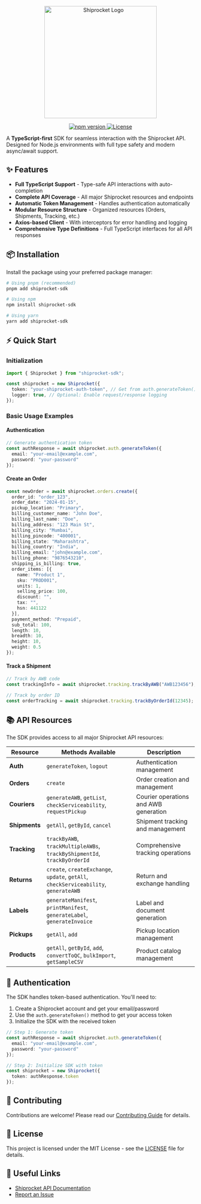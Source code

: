 <p align="center">
  <img src=https://app.shiprocket.in/sr_login/assets/images/srlogo.svg alt="Shiprocket Logo" width="300"/>
</p>

<p align="center">
  <a href="https://www.npmjs.com/package/shiprocket-sdk">
    <img src="https://img.shields.io/npm/v/shiprocket-sdk.svg" alt="npm version">
  </a>
  <a href="https://opensource.org/licenses/MIT">
    <img src="https://img.shields.io/badge/License-MIT-blue.svg" alt="License">
  </a>
</p>

A **TypeScript-first** SDK for seamless interaction with the Shiprocket API. Designed for Node.js environments with full type safety and modern async/await support.

## ✨ Features

- **Full TypeScript Support** - Type-safe API interactions with auto-completion
- **Complete API Coverage** - All major Shiprocket resources and endpoints
- **Automatic Token Management** - Handles authentication automatically
- **Modular Resource Structure** - Organized resources (Orders, Shipments, Tracking, etc.)
- **Axios-based Client** - With interceptors for error handling and logging
- **Comprehensive Type Definitions** - Full TypeScript interfaces for all API responses

## 📦 Installation

Install the package using your preferred package manager:

```bash
# Using pnpm (recommended)
pnpm add shiprocket-sdk

# Using npm
npm install shiprocket-sdk

# Using yarn
yarn add shiprocket-sdk
```

## ⚡ Quick Start

### Initialization

```typescript
import { Shiprocket } from "shiprocket-sdk";

const shiprocket = new Shiprocket({
  token: "your-shiprocket-auth-token", // Get from auth.generateToken()
  logger: true, // Optional: Enable request/response logging
});
```

### Basic Usage Examples

#### Authentication

```typescript
// Generate authentication token
const authResponse = await shiprocket.auth.generateToken({
  email: "your-email@example.com",
  password: "your-password"
});
```

#### Create an Order

```typescript
const newOrder = await shiprocket.orders.create({
  order_id: "order_123",
  order_date: "2024-01-15",
  pickup_location: "Primary",
  billing_customer_name: "John Doe",
  billing_last_name: "Doe",
  billing_address: "123 Main St",
  billing_city: "Mumbai",
  billing_pincode: "400001",
  billing_state: "Maharashtra",
  billing_country: "India",
  billing_email: "john@example.com",
  billing_phone: "9876543210",
  shipping_is_billing: true,
  order_items: [{
    name: "Product 1",
    sku: "PROD001",
    units: 1,
    selling_price: 100,
    discount: "",
    tax: "",
    hsn: 441122
  }],
  payment_method: "Prepaid",
  sub_total: 100,
  length: 10,
  breadth: 10,
  height: 10,
  weight: 0.5
});
```

#### Track a Shipment

```typescript
// Track by AWB code
const trackingInfo = await shiprocket.tracking.trackByAWB("AWB123456");

// Track by order ID
const orderTracking = await shiprocket.tracking.trackByOrderId(12345);
```

## 📚 API Resources

The SDK provides access to all major Shiprocket API resources:

| Resource   | Methods Available                                        | Description                           |
|------------|----------------------------------------------------------|---------------------------------------|
| **Auth**   | `generateToken`, `logout`                                | Authentication management             |
| **Orders** | `create`                                                 | Order creation and management         |
| **Couriers** | `generateAWB`, `getList`, `checkServiceability`, `requestPickup` | Courier operations and AWB generation |
| **Shipments** | `getAll`, `getById`, `cancel`                        | Shipment tracking and management      |
| **Tracking** | `trackByAWB`, `trackMultipleAWBs`, `trackByShipmentId`, `trackByOrderId` | Comprehensive tracking operations |
| **Returns** | `create`, `createExchange`, `update`, `getAll`, `checkServiceability`, `generateAWB` | Return and exchange handling |
| **Labels** | `generateManifest`, `printManifest`, `generateLabel`, `generateInvoice` | Label and document generation |
| **Pickups** | `getAll`, `add`                                        | Pickup location management            |
| **Products** | `getAll`, `getById`, `add`, `convertToQC`, `bulkImport`, `getSampleCSV` | Product catalog management |

## 🔐 Authentication

The SDK handles token-based authentication. You'll need to:

1. Create a Shiprocket account and get your email/password
2. Use the `auth.generateToken()` method to get your access token
3. Initialize the SDK with the received token

```typescript
// Step 1: Generate token
const authResponse = await shiprocket.auth.generateToken({
  email: "your-email@example.com",
  password: "your-password"
});

// Step 2: Initialize SDK with token
const shiprocket = new Shiprocket({
  token: authResponse.token
});
```


## 🤝 Contributing

Contributions are welcome! Please read our [Contributing Guide](CONTRIBUTING.md) for details.

## 📜 License

This project is licensed under the MIT License - see the [LICENSE](LICENSE) file for details.

## 🔗 Useful Links

- [Shiprocket API Documentation](https://apidocs.shiprocket.in/)
- [Report an Issue](https://github.com/Satyam-2001/shiprocket-SDK/issues)
